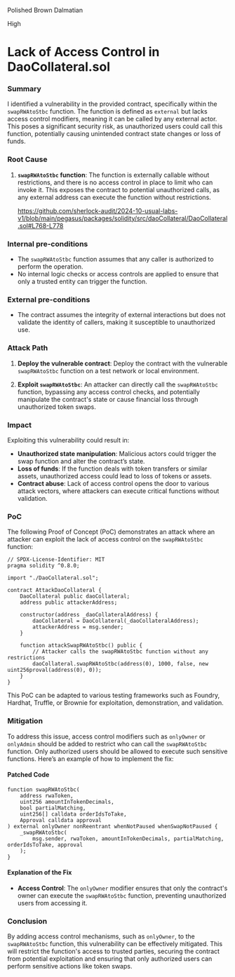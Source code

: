 Polished Brown Dalmatian

High

# Lack of Access Control in DaoCollateral.sol

### Summary

I identified a vulnerability in the provided contract, specifically within the `swapRWAtoStbc` function. The function is defined as `external` but lacks access control modifiers, meaning it can be called by any external actor. This poses a significant security risk, as unauthorized users could call this function, potentially causing unintended contract state changes or loss of funds.

### Root Cause

1. **`swapRWAtoStbc` function**:
   The function is externally callable without restrictions, and there is no access control in place to limit who can invoke it. This exposes the contract to potential unauthorized calls, as any external address can execute the function without restrictions.

   https://github.com/sherlock-audit/2024-10-usual-labs-v1/blob/main/pegasus/packages/solidity/src/daoCollateral/DaoCollateral.sol#L768-L778

### Internal pre-conditions

- The `swapRWAtoStbc` function assumes that any caller is authorized to perform the operation.
- No internal logic checks or access controls are applied to ensure that only a trusted entity can trigger the function.

### External pre-conditions

- The contract assumes the integrity of external interactions but does not validate the identity of callers, making it susceptible to unauthorized use.

### Attack Path

1. **Deploy the vulnerable contract**:
   Deploy the contract with the vulnerable `swapRWAtoStbc` function on a test network or local environment.

2. **Exploit `swapRWAtoStbc`**:
   An attacker can directly call the `swapRWAtoStbc` function, bypassing any access control checks, and potentially manipulate the contract's state or cause financial loss through unauthorized token swaps.

### Impact

Exploiting this vulnerability could result in:
- **Unauthorized state manipulation**: Malicious actors could trigger the swap function and alter the contract’s state.
- **Loss of funds**: If the function deals with token transfers or similar assets, unauthorized access could lead to loss of tokens or assets.
- **Contract abuse**: Lack of access control opens the door to various attack vectors, where attackers can execute critical functions without validation.

### PoC

The following Proof of Concept (PoC) demonstrates an attack where an attacker can exploit the lack of access control on the `swapRWAtoStbc` function:

```solidity
// SPDX-License-Identifier: MIT
pragma solidity ^0.8.0;

import "./DaoCollateral.sol";

contract AttackDaoCollateral {
    DaoCollateral public daoCollateral;
    address public attackerAddress;

    constructor(address _daoCollateralAddress) {
        daoCollateral = DaoCollateral(_daoCollateralAddress);
        attackerAddress = msg.sender;
    }

    function attackSwapRWAtoStbc() public {
        // Attacker calls the swapRWAtoStbc function without any restrictions
        daoCollateral.swapRWAtoStbc(address(0), 1000, false, new uint256proval(address(0), 0));
    }
}
```

This PoC can be adapted to various testing frameworks such as Foundry, Hardhat, Truffle, or Brownie for exploitation, demonstration, and validation.

### Mitigation

To address this issue, access control modifiers such as `onlyOwner` or `onlyAdmin` should be added to restrict who can call the `swapRWAtoStbc` function. Only authorized users should be allowed to execute such sensitive functions. Here’s an example of how to implement the fix:

#### Patched Code
```solidity
function swapRWAtoStbc(
    address rwaToken,
    uint256 amountInTokenDecimals,
    bool partialMatching,
    uint256[] calldata orderIdsToTake,
    Approval calldata approval
) external onlyOwner nonReentrant whenNotPaused whenSwapNotPaused {
    _swapRWAtoStbc(
        msg.sender, rwaToken, amountInTokenDecimals, partialMatching, orderIdsToTake, approval
    );
}
```

#### Explanation of the Fix
- **Access Control**: The `onlyOwner` modifier ensures that only the contract's owner can execute the `swapRWAtoStbc` function, preventing unauthorized users from accessing it.

### **Conclusion**
By adding access control mechanisms, such as `onlyOwner`, to the `swapRWAtoStbc` function, this vulnerability can be effectively mitigated. This will restrict the function's access to trusted parties, securing the contract from potential exploitation and ensuring that only authorized users can perform sensitive actions like token swaps.
